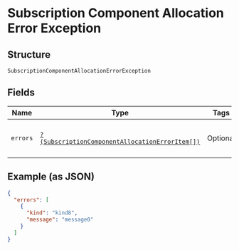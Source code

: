 
# Subscription Component Allocation Error Exception

## Structure

`SubscriptionComponentAllocationErrorException`

## Fields

| Name | Type | Tags | Description | Getter | Setter |
|  --- | --- | --- | --- | --- | --- |
| `errors` | [`?(SubscriptionComponentAllocationErrorItem[])`](../../doc/models/subscription-component-allocation-error-item.md) | Optional | - | getErrors(): ?array | setErrors(?array errors): void |

## Example (as JSON)

```json
{
  "errors": [
    {
      "kind": "kind8",
      "message": "message0"
    }
  ]
}
```

